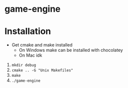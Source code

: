# game-engine

# Installation
* Get cmake and make installed
  * On Windows make can be installed with chocolatey
  * On Mac idk
1. `mkdir debug`
2. `cmake .. -G "Unix Makefiles"`
3. `make`
4. `./game-engine`
